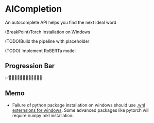 # AICompletion
An autocomplete API helps you find the next ideal word

(BreakPoint)Torch Installation on Windows

(TODO)Build the pipeline with placeholder

(TODO) Implement RoBERTa model

## Progression Bar

✅🔲🔲🔲🔲🔲🔲🔲🔲🔲🔲🔲🔲

## Memo

+ Failure of  python package installation on windows should use [.whl externsions for windows](<https://www.lfd.uci.edu/~gohlke/pythonlibs/> ). Some advanced packages like pytorch will require numpy mkl installation.

